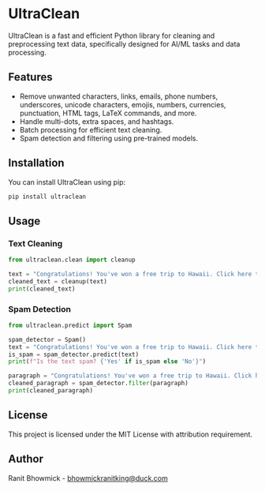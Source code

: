 # UltraClean

UltraClean is a fast and efficient Python library for cleaning and preprocessing text data, specifically designed for AI/ML tasks and data processing.

## Features

- Remove unwanted characters, links, emails, phone numbers, underscores, unicode characters, emojis, numbers, currencies, punctuation, HTML tags, LaTeX commands, and more.
- Handle multi-dots, extra spaces, and hashtags.
- Batch processing for efficient text cleaning.
- Spam detection and filtering using pre-trained models.

## Installation

You can install UltraClean using pip:

```bash
pip install ultraclean
```

## Usage

### Text Cleaning

```python
from ultraclean.clean import cleanup

text = "Congratulations! You've won a free trip to Hawaii. Click here to claim your prize. This is not a scam."
cleaned_text = cleanup(text)
print(cleaned_text)
```

### Spam Detection

```python
from ultraclean.predict import Spam

spam_detector = Spam()
text = "Congratulations! You've won a free trip to Hawaii. Click here to claim your prize."
is_spam = spam_detector.predict(text)
print(f"Is the text spam? {'Yes' if is_spam else 'No'}")

paragraph = "Congratulations! You've won a free trip to Hawaii. Click here to claim your prize. This is not a scam."
cleaned_paragraph = spam_detector.filter(paragraph)
print(cleaned_paragraph)
```

## License

This project is licensed under the MIT License with attribution requirement.

## Author

Ranit Bhowmick - [bhowmickranitking@duck.com](mailto:bhowmickranitking@duck.com)

